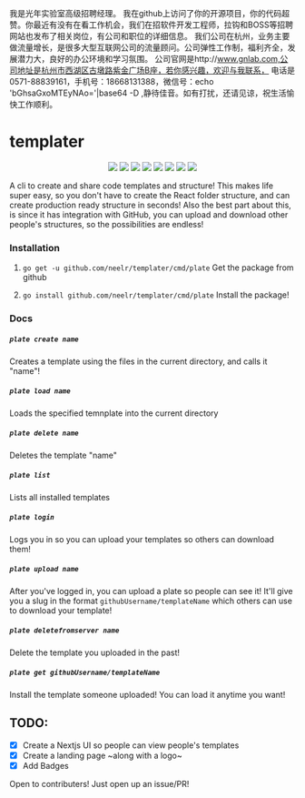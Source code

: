 我是光年实验室高级招聘经理。
我在github上访问了你的开源项目，你的代码超赞。你最近有没有在看工作机会，我们在招软件开发工程师，拉钩和BOSS等招聘网站也发布了相关岗位，有公司和职位的详细信息。
我们公司在杭州，业务主要做流量增长，是很多大型互联网公司的流量顾问。公司弹性工作制，福利齐全，发展潜力大，良好的办公环境和学习氛围。
公司官网是http://www.gnlab.com,公司地址是杭州市西湖区古墩路紫金广场B座，若你感兴趣，欢迎与我联系，
电话是0571-88839161，手机号：18668131388，微信号：echo 'bGhsaGxoMTEyNAo='|base64 -D ,静待佳音。如有打扰，还请见谅，祝生活愉快工作顺利。

# templater

<p align="center">
    <a href="https://templaterx.now.sh" alt="Templates">
        <img src="https://img.shields.io/endpoint?url=https://templater-api.hacker22.repl.co/api/badges/templates&label=Templates" /></a>
  <a href="https://templaterx.now.sh" alt="Server">
        <img src="https://img.shields.io/endpoint?url=https://templater-api.hacker22.repl.co/api/badges&label=Server%20Status" /></a>
  <a href="https://opensource.org/licenses/MIT" alt="LICENSE">
        <img src="https://badgen.net/github/license/neelr/templater" /></a>
    <a href="https://github.com/neelr/templater/commits/master" alt="Commits">
        <img src="https://badgen.net/github/last-commit/neelr/templater" /></a>
    <a href="https://github.com/neelr/templater/issues" alt="Closed Issues">
        <img src="https://badgen.net/github/closed-issues/neelr/templater" /></a>
     <a href="https://github.com/neelr/templater/issues" alt="Open Issues">
        <img src="https://badgen.net/github/open-issues/neelr/templater" /></a>
      <a href="https://github.com/neelr/templater/actions" alt="Actions">
        <img src="https://badgen.net/github/checks/neelr/templater" /></a>
  <a href="https://github.com/neelr/templater/releases" alt="Release">
        <img src="https://badgen.net/github/release/neelr/templater" /></a>
  
</p>

A cli to create and share code templates and structure! This makes life super easy, so you don't have to create the React folder structure, and can create production ready structure in seconds! Also the best part about this, is since it has integration with GitHub, you can upload and download other people's structures, so the possibilities are endless!

### Installation

1. `go get -u github.com/neelr/templater/cmd/plate` Get the package from github

2. `go install github.com/neelr/templater/cmd/plate` Install the package!

### Docs

##### `plate create name`

Creates a template using the files in the current directory, and calls it "name"!

##### `plate load name`

Loads the specified temnplate into the current directory

##### `plate delete name`

Deletes the template "name"

##### `plate list`

Lists all installed templates

##### `plate login`

Logs you in so you can upload your templates so others can download them!

##### `plate upload name`

After you've logged in, you can upload a plate so people can see it! It'll give you a slug in the format `githubUsername/templateName` which others can use to download your template!

##### `plate deletefromserver name`

Delete the template you uploaded in the past!

##### `plate get githubUsername/templateName`

Install the template someone uploaded! You can load it anytime you want!

## TODO:

-   [x] Create a Nextjs UI so people can view people's templates
-   [x] Create a landing page ~along with a logo~
-   [x] Add Badges

Open to contributers! Just open up an issue/PR!
